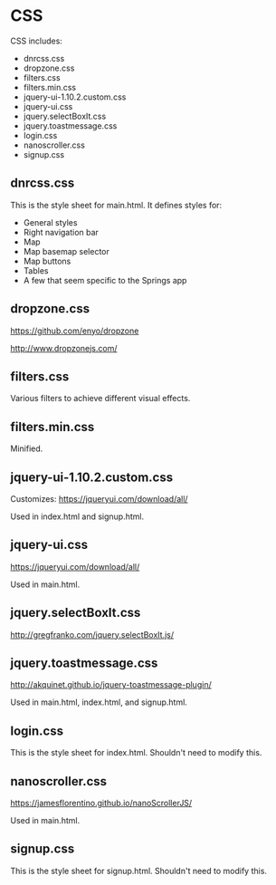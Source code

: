 # CSS

CSS includes:
* dnrcss.css
* dropzone.css
* filters.css
* filters.min.css
* jquery-ui-1.10.2.custom.css
* jquery-ui.css
* jquery.selectBoxIt.css
* jquery.toastmessage.css
* login.css
* nanoscroller.css
* signup.css

## dnrcss.css

This is the style sheet for main.html. It defines styles for:
* General styles
* Right navigation bar
* Map
* Map basemap selector
* Map buttons
* Tables
* A few that seem specific to the Springs app

## dropzone.css

<https://github.com/enyo/dropzone>

<http://www.dropzonejs.com/>

## filters.css

Various filters to achieve different visual effects.

## filters.min.css

Minified.

## jquery-ui-1.10.2.custom.css

Customizes: <https://jqueryui.com/download/all/>

Used in index.html and signup.html.

## jquery-ui.css

<https://jqueryui.com/download/all/>

Used in main.html.

## jquery.selectBoxIt.css

<http://gregfranko.com/jquery.selectBoxIt.js/>

## jquery.toastmessage.css

<http://akquinet.github.io/jquery-toastmessage-plugin/>

Used in main.html, index.html, and signup.html.

## login.css

This is the style sheet for index.html. Shouldn't need to modify this.

## nanoscroller.css

<https://jamesflorentino.github.io/nanoScrollerJS/>

Used in main.html.

## signup.css

This is the style sheet for signup.html. Shouldn't need to modify this.